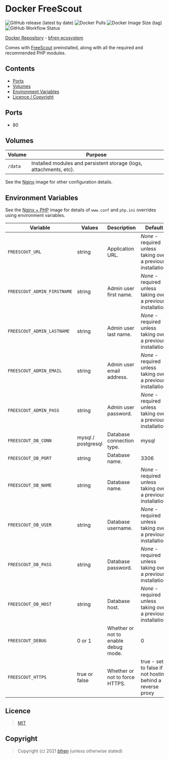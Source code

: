 # Docker FreeScout

![GitHub release (latest by date)](https://img.shields.io/github/v/release/bfren/docker-freescout) ![Docker Pulls](https://img.shields.io/docker/pulls/bfren/freescout?label=pulls) ![Docker Image Size (tag)](https://img.shields.io/docker/image-size/bfren/freescout/latest?label=size)<br/>
![GitHub Workflow Status](https://img.shields.io/github/workflow/status/bfren/docker-freescout/dev?label=build)

[Docker Repository](https://hub.docker.com/r/bfren/freescout) - [bfren ecosystem](https://github.com/bfren/docker)

Comes with [FreeScout](https://freescout.net/) preinstalled, along with all the required and recommended PHP modules.

## Contents

* [Ports](#ports)
* [Volumes](#volumes)
* [Environment Variables](#environment-variables)
* [Licence / Copyright](#licence)

## Ports

* 80

## Volumes

| Volume   | Purpose                                                            |
| -------- | ------------------------------------------------------------------ |
| `/data`  | Installed modules and persistent storage (logs, attachments, etc). |

See the [Nginx](https://github.com/bfren/docker-nginx) image for other configuration details.

## Environment Variables

See the [Nginx + PHP](https://github.com/bfren/docker-nginx-php) image for details of `www.conf` and `php.ini` overrides using environment variables.

| Variable                    | Values             | Description                          | Default                                                       |
| --------------------------- | ------------------ | ------------------------------------ | ------------------------------------------------------------- |
| `FREESCOUT_URL`             | string             | Application URL.                     | *None* - required unless taking over a previous installation. |
| `FREESCOUT_ADMIN_FIRSTNAME` | string             | Admin user first name.               | *None* - required unless taking over a previous installation. |
| `FREESCOUT_ADMIN_LASTNAME`  | string             | Admin user last name.                | *None* - required unless taking over a previous installation. |
| `FREESCOUT_ADMIN_EMAIL`     | string             | Admin user email address.            | *None* - required unless taking over a previous installation. |
| `FREESCOUT_ADMIN_PASS`      | string             | Admin user password.                 | *None* - required unless taking over a previous installation. |
| `FREESCOUT_DB_CONN`         | mysql / postgresql | Database connection type.            | mysql                                                         |
| `FREESCOUT_DB_PORT`         | string             | Database name.                       | 3306                                                          |
| `FREESCOUT_DB_NAME`         | string             | Database name.                       | *None* - required unless taking over a previous installation. |
| `FREESCOUT_DB_USER`         | string             | Database username.                   | *None* - required unless taking over a previous installation. |
| `FREESCOUT_DB_PASS`         | string             | Database password.                   | *None* - required unless taking over a previous installation. |
| `FREESCOUT_DB_HOST`         | string             | Database host.                       | *None* - required unless taking over a previous installation. |
| `FREESCOUT_DEBUG`           | 0 or 1             | Whether or not to enable debug mode. | 0                                                             |
| `FREESCOUT_HTTPS`           | true or false      | Whether or not to force HTTPS.       | true - set to false if not hosting behind a reverse proxy     |

## Licence

> [MIT](https://mit.bfren.dev/2021)

## Copyright

> Copyright (c) 2021 [bfren](https://bfren.dev) (unless otherwise stated)

